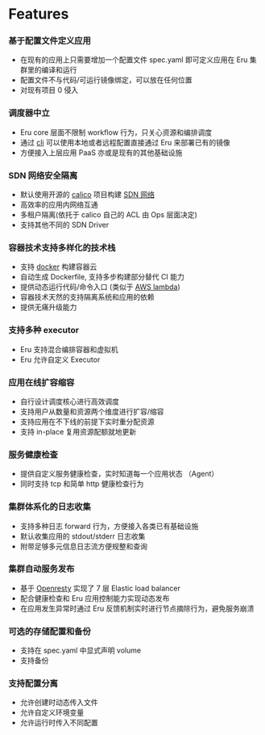 # Features

### 基于配置文件定义应用

- 在现有的应用上只需要增加一个配置文件 spec.yaml 即可定义应用在 Eru 集群里的编译和运行
- 配置文件不与代码/可运行镜像绑定，可以放在任何位置
- 对现有项目 0 侵入

### 调度器中立

- Eru core 层面不限制 workflow 行为，只关心资源和编排调度
- 通过 [cli](https://github.com/projecteru2/cli) 可以使用本地或者远程配置直接通过 Eru 来部署已有的镜像
- 方便接入上层应用 PaaS 亦或是现有的其他基础设施

### SDN 网络安全隔离

- 默认使用开源的 [calico](https://github.com/projectcalico/calico) 项目构建 [SDN 网络](https://zh.wikipedia.org/wiki/%E8%BB%9F%E9%AB%94%E5%AE%9A%E7%BE%A9%E7%B6%B2%E8%B7%AF)
- 高效率的应用内网络互通
- 多租户隔离(依托于 calico 自己的 ACL 由 Ops 层面决定)
- 支持其他不同的 SDN Driver

### 容器技术支持多样化的技术栈

- 支持 [docker](https://github.com/moby/moby) 构建容器云
- 自动生成 Dockerfile, 支持多步构建部分替代 CI 能力
- 提供动态运行代码/命令入口 (类似于 [AWS lambda](https://aws.amazon.com/cn/lambda/))
- 容器技术天然的支持隔离系统和应用的依赖
- 提供无痛升级能力

### 支持多种 executor

- Eru 支持混合编排容器和虚拟机
- Eru 允许自定义 Executor

### 应用在线扩容缩容

- 自行设计调度核心进行高效调度
- 支持用户从数量和资源两个维度进行扩容/缩容
- 支持应用在不下线的前提下实时重分配资源
- 支持 in-place 复用资源配额就地更新

### 服务健康检查

- 提供自定义服务健康检查，实时知道每一个应用状态 （Agent）
- 同时支持 tcp 和简单 http 健康检查行为

### 集群体系化的日志收集

- 支持多种日志 forward 行为，方便接入各类已有基础设施
- 默认收集应用的 stdout/stderr 日志收集
- 附带足够多元信息日志流方便规整和查询

### 集群自动服务发布

- 基于 [Openresty](https://openresty.org/en/) 实现了 7 层 Elastic load balancer
- 配合健康检查和 Eru 应用控制能力实现动态发布
- 在应用发生异常时通过 Eru 反馈机制实时进行节点摘除行为，避免服务崩溃

### 可选的存储配置和备份

- 支持在 spec.yaml 中显式声明 volume
- 支持备份

### 支持配置分离

- 允许创建时动态传入文件
- 允许自定义环境变量
- 允许运行时传入不同配置
